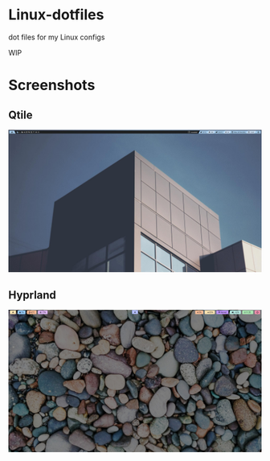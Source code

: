 # Linux-dotfiles
dot files for my Linux configs

WIP

# Screenshots
## Qtile
![image](https://github.com/celepharn/Linux-dotfiles/raw/main/qtile.jpg)

## Hyprland
![image](https://github.com/celepharn/Linux-dotfiles/raw/main/hyprland.png)
